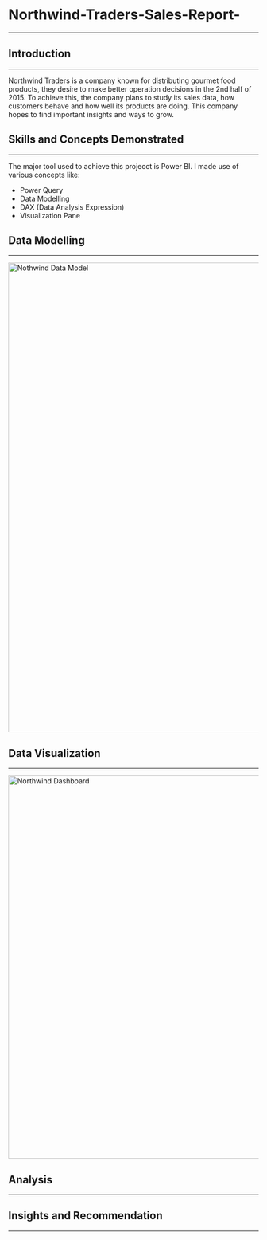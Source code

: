 # Northwind-Traders-Sales-Report-
---
## Introduction
---
Northwind Traders is a company known for distributing gourmet food products, they desire to make better operation decisions in the 2nd half of 2015. To achieve this, the company plans to study its sales data, how customers behave and how well its products are doing. This company hopes to find important insights and ways to grow. 
## Skills and Concepts Demonstrated 
---
 The major tool used to achieve this projecct is Power BI. I made use of various concepts like:
 - Power Query
 - Data Modelling
 - DAX (Data Analysis Expression)
 - Visualization Pane 
  
## Data Modelling 
---
<img width="943" alt="Nothwind Data Model " src="https://github.com/user-attachments/assets/3812e4de-8f90-49f5-a63c-7884e831d19b">


## Data Visualization 
---

<img width="769" alt="Northwind Dashboard " src="https://github.com/user-attachments/assets/197dcca4-142d-42f4-a1f2-7460d4f6c0a9">



## Analysis 
---
## Insights and Recommendation
---

